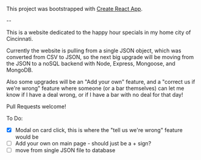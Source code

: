 This project was bootstrapped with [Create React App](https://github.com/facebookincubator/create-react-app).

--

This is a website dedicated to the happy hour specials in my home city of Cincinnati.

Currently the website is pulling from a single JSON object, which was converted from CSV to JSON, so the next big upgrade will be moving from the JSON to a noSQL backend with Node, Express, Mongoose, and MongoDB.

Also some upgrades will be an "Add your own" feature, and a "correct us if we're wrong" feature where someone (or a bar themselves) can let me know if I have a deal wrong, or if I have a bar with no deal for that day!

Pull Requests welcome!


To Do:
- [x] Modal on card click, this is where the "tell us we're wrong" feature would be
- [ ] Add your own on main page - should just be a + sign?
- [ ] move from single JSON file to database
